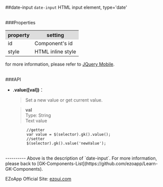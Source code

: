 ##date-input
`date-input` HTML input element, type='date' 

<br/>
###Properties
<table>

<tr>
<th style="background:#ddd;">property</th>
<th style="background:#ddd;">setting</th>
</tr>

<tr>
<td>id</td>
<td>Component's id</td>
</tr>

<tr>
<td>style</td>
<td>HTML inline style</td>
</tr>

</table>

for more information, please refer to [JQuery Mobile](http://jquerymobile.com/).

<br/>
###API

- **.value([val])**：  
  	> Set a new value or get current value.  

    > **val**  
    > Type: String  
    > Text value

            //getter            
            var value = $(selector).gk().value();
            //setter
            $(selector).gk().value('newValue');


<br/>
----------
Above is the description of `date-input`. For more information, please back to [GK-Components-List](https://github.com/ezoapp/Learn-GK-Components).

EZoApp Official Site: [ezoui.com](http://ezoui.com/)  





